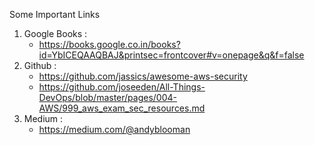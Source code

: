 Some Important Links

1. Google Books :
   * https://books.google.co.in/books?id=YbICEQAAQBAJ&printsec=frontcover#v=onepage&q&f=false
2. Github :
   * https://github.com/jassics/awesome-aws-security
   * https://github.com/joseeden/All-Things-DevOps/blob/master/pages/004-AWS/999_aws_exam_sec_resources.md
3. Medium :
   * https://medium.com/@andyblooman
